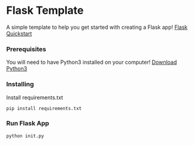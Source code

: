 # Flask Template

A simple template to help you get started with creating a Flask app!
[Flask Quickstart](https://flask.palletsprojects.com/en/1.1.x/quickstart/#deploying-to-a-web-server)

### Prerequisites

You will need to have Python3 installed on your computer!
[Download Python3](https://www.python.org/downloads/)

### Installing

Install requirements.txt

```
pip install requirements.txt
```

### Run Flask App

```
python init.py
```


